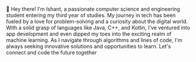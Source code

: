 👋 Hey there! I'm Ishant, a passionate computer science and engineering student entering my third year of studies. My journey in tech has been fueled by a love for problem-solving and a curiosity about the digital world. With a solid grasp of languages like Java, C++, and Kotlin, I've ventured into app development and even dipped my toes into the exciting realm of machine learning. As I navigate through algorithms and lines of code, I'm always seeking innovative solutions and opportunities to learn. Let's connect and code the future together
